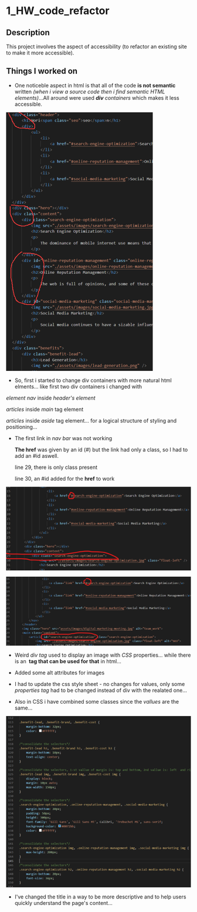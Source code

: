 # 1_HW_code_refactor

## Description

This project involves the aspect of accessibility (to refactor an existing site to make it more accessible).

## Things I worked on
* One noticeble aspect in html is that all of the code **is not semantic** written _(when i view a source code then i find semantic HTML elements)_...All around were used _**div** containers_ which makes it less accessible.


![div-containers](./assets/images/div_containers.png)
* So, first i started to change div containers with more natural html  elments...
like first two div containers i changed with

 _element nav_ inside _header's element_

_articles_ inside _main_ tag element

_articles_ inside _aside_ tag element...
for a logical structure of styling and positioning...

* The first link in _nav bar_ was not working

   **The href** was given by an id (#) but the link had only a class, so I had to add an #id aswell.

   line 29, there is only class present

   line 30, an #id added for the **href** to work

![line 29, there is only class present](assets/images/link_not_working1.png)

![line 30, an #id added for the **href** to work](assets/images/link_not_working2.png)

* Weird _div tag_ used to display an image with _CSS_ properties... while there is an **<img> tag that can be used for that** in html...

* Added some alt attributes for images

* I had to update the css style sheet - no changes for values, only some _properties tag_ had to be changed instead of div with the realated one...

* Also in CSS i have combined some classes since the _vallues_ are the same...

![some css properties](assets/images/consolidate_css.png)

* I've changed the title in a way to be more descriptive and to help users quickly understand the page's content...
